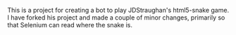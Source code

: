 This is a project for creating a bot to play JDStraughan's html5-snake game. I have forked his project and made a couple of minor changes, primarily so that Selenium can read where the snake is.
